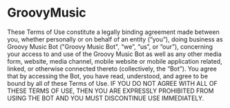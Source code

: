 # GroovyMusic

These Terms of Use constitute a legally binding agreement made between you, whether personally or on behalf of an entity (“you”), doing business as Groovy Music Bot ("Groovy Music Bot", “we”, “us”, or “our”), concerning your access to and use of the Groovy Music Bot as well as any other media form, website, media channel, mobile website or mobile application related, linked, or otherwise connected thereto (collectively, the “Bot”). You agree that by accessing the Bot, you have read, understood, and agree to be bound by all of these Terms of Use. IF YOU DO NOT AGREE WITH ALL OF THESE TERMS OF USE, THEN YOU ARE EXPRESSLY PROHIBITED FROM USING THE BOT AND YOU MUST DISCONTINUE USE IMMEDIATELY.
